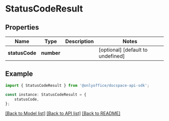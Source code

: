 # StatusCodeResult


## Properties

Name | Type | Description | Notes
------------ | ------------- | ------------- | -------------
**statusCode** | **number** |  | [optional] [default to undefined]

## Example

```typescript
import { StatusCodeResult } from '@onlyoffice/docspace-api-sdk';

const instance: StatusCodeResult = {
    statusCode,
};
```

[[Back to Model list]](../README.md#documentation-for-models) [[Back to API list]](../README.md#documentation-for-api-endpoints) [[Back to README]](../README.md)
